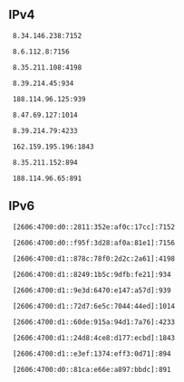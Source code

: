 ## IPv4
```
 8.34.146.238:7152
```
```
 8.6.112.8:7156
```
```
 8.35.211.108:4198
```
```
 8.39.214.45:934
```
```
 188.114.96.125:939
```
```
 8.47.69.127:1014
```
```
 8.39.214.79:4233
```
```
 162.159.195.196:1843
```
```
 8.35.211.152:894
```
```
 188.114.96.65:891
```

## IPv6
```
 [2606:4700:d0::2811:352e:af0c:17cc]:7152
```
```
 [2606:4700:d0::f95f:3d28:af0a:81e1]:7156
```
```
 [2606:4700:d1::878c:78f0:2d2c:2a61]:4198
```
```
 [2606:4700:d1::8249:1b5c:9dfb:fe21]:934
```
```
 [2606:4700:d1::9e3d:6470:e147:a57d]:939
```
```
 [2606:4700:d1::72d7:6e5c:7044:44ed]:1014
```
```
 [2606:4700:d1::60de:915a:94d1:7a76]:4233
```
```
 [2606:4700:d1::24d8:4ce8:d177:ecbd]:1843
```
```
 [2606:4700:d1::e3ef:1374:eff3:0d71]:894
```
```
 [2606:4700:d0::81ca:e66e:a897:bbdc]:891
```
